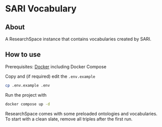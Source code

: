# SARI Vocabulary

## About

A ResearchSpace instance that contains vocabularies created by SARI.


## How to use

Prerequisites: [Docker](http://docker.io) including Docker Compose

Copy and (if required) edit the `.env.example`
```sh
cp .env.example .env
```

Run the project with
```sh
docker compose up -d
```

ResearchSpace comes with some preloaded ontologies and vocabularies. To start with a clean slate, remove all triples after the first run.